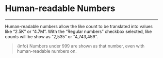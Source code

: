 # Human-readable Numbers

---

Human-readable numbers allow the like count to be translated into values like “2.5K” or “4.7M”. With the “Regular numbers” checkbox selected, like counts will be show as “2,535” or “4,743,459”.

> {info} Numbers under 999 are shown as that number, even with human-readable numbers on.

